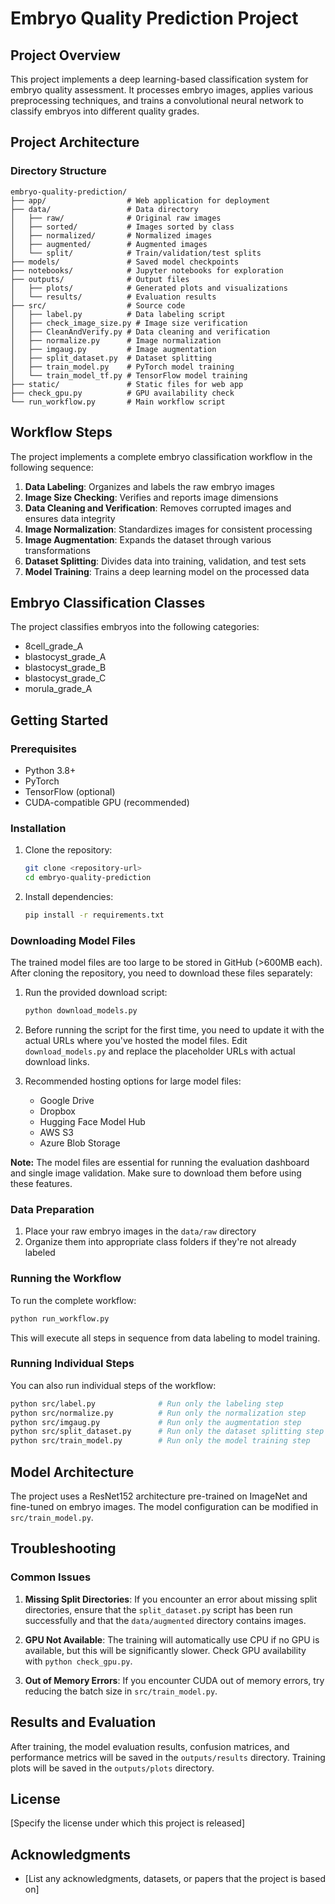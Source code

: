 # Embryo Quality Prediction Project

## Project Overview
This project implements a deep learning-based classification system for embryo quality assessment. It processes embryo images, applies various preprocessing techniques, and trains a convolutional neural network to classify embryos into different quality grades.

## Project Architecture

### Directory Structure
```
embryo-quality-prediction/
├── app/                  # Web application for deployment
├── data/                 # Data directory
│   ├── raw/              # Original raw images
│   ├── sorted/           # Images sorted by class
│   ├── normalized/       # Normalized images
│   ├── augmented/        # Augmented images
│   └── split/            # Train/validation/test splits
├── models/               # Saved model checkpoints
├── notebooks/            # Jupyter notebooks for exploration
├── outputs/              # Output files
│   ├── plots/            # Generated plots and visualizations
│   └── results/          # Evaluation results
├── src/                  # Source code
│   ├── label.py          # Data labeling script
│   ├── check_image_size.py # Image size verification
│   ├── CleanAndVerify.py # Data cleaning and verification
│   ├── normalize.py      # Image normalization
│   ├── imgaug.py         # Image augmentation
│   ├── split_dataset.py  # Dataset splitting
│   ├── train_model.py    # PyTorch model training
│   └── train_model_tf.py # TensorFlow model training
├── static/               # Static files for web app
├── check_gpu.py          # GPU availability check
└── run_workflow.py       # Main workflow script
```

## Workflow Steps

The project implements a complete embryo classification workflow in the following sequence:

1. **Data Labeling**: Organizes and labels the raw embryo images
2. **Image Size Checking**: Verifies and reports image dimensions
3. **Data Cleaning and Verification**: Removes corrupted images and ensures data integrity
4. **Image Normalization**: Standardizes images for consistent processing
5. **Image Augmentation**: Expands the dataset through various transformations
6. **Dataset Splitting**: Divides data into training, validation, and test sets
7. **Model Training**: Trains a deep learning model on the processed data

## Embryo Classification Classes

The project classifies embryos into the following categories:
- 8cell_grade_A
- blastocyst_grade_A
- blastocyst_grade_B
- blastocyst_grade_C
- morula_grade_A

## Getting Started

### Prerequisites
- Python 3.8+
- PyTorch
- TensorFlow (optional)
- CUDA-compatible GPU (recommended)

### Installation

1. Clone the repository:
   ```bash
   git clone <repository-url>
   cd embryo-quality-prediction
   ```

2. Install dependencies:
   ```bash
   pip install -r requirements.txt
   ```

### Downloading Model Files

The trained model files are too large to be stored in GitHub (>600MB each). After cloning the repository, you need to download these files separately:

1. Run the provided download script:
   ```bash
   python download_models.py
   ```

2. Before running the script for the first time, you need to update it with the actual URLs where you've hosted the model files. Edit `download_models.py` and replace the placeholder URLs with actual download links.

3. Recommended hosting options for large model files:
   - Google Drive
   - Dropbox
   - Hugging Face Model Hub
   - AWS S3
   - Azure Blob Storage

**Note:** The model files are essential for running the evaluation dashboard and single image validation. Make sure to download them before using these features.

### Data Preparation

1. Place your raw embryo images in the `data/raw` directory
2. Organize them into appropriate class folders if they're not already labeled

### Running the Workflow

To run the complete workflow:

```bash
python run_workflow.py
```

This will execute all steps in sequence from data labeling to model training.

### Running Individual Steps

You can also run individual steps of the workflow:

```bash
python src/label.py              # Run only the labeling step
python src/normalize.py          # Run only the normalization step
python src/imgaug.py             # Run only the augmentation step
python src/split_dataset.py      # Run only the dataset splitting step
python src/train_model.py        # Run only the model training step
```

## Model Architecture

The project uses a ResNet152 architecture pre-trained on ImageNet and fine-tuned on embryo images. The model configuration can be modified in `src/train_model.py`.

## Troubleshooting

### Common Issues

1. **Missing Split Directories**: If you encounter an error about missing split directories, ensure that the `split_dataset.py` script has been run successfully and that the `data/augmented` directory contains images.

2. **GPU Not Available**: The training will automatically use CPU if no GPU is available, but this will be significantly slower. Check GPU availability with `python check_gpu.py`.

3. **Out of Memory Errors**: If you encounter CUDA out of memory errors, try reducing the batch size in `src/train_model.py`.

## Results and Evaluation

After training, the model evaluation results, confusion matrices, and performance metrics will be saved in the `outputs/results` directory. Training plots will be saved in the `outputs/plots` directory.

## License

[Specify the license under which this project is released]

## Acknowledgments

- [List any acknowledgments, datasets, or papers that the project is based on]

